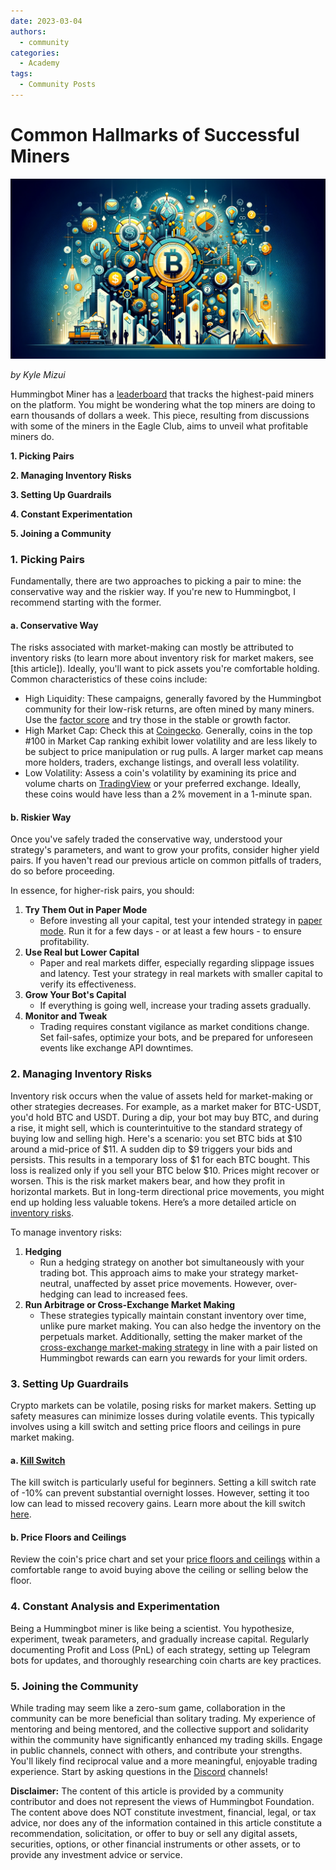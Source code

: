 ```yaml
---
date: 2023-03-04
authors:
  - community
categories:
  - Academy
tags:
  - Community Posts
---
```


# Common Hallmarks of Successful Miners

![cover](cover.webp)

*by Kyle Mizui*

Hummingbot Miner has a [leaderboard](https://miner.hummingbot.io/leaderboard) that tracks the highest-paid miners on the platform. You might be wondering what the top miners are doing to earn thousands of dollars a week. This piece, resulting from discussions with some of the miners in the Eagle Club, aims to unveil what profitable miners do.

**1. Picking Pairs**

**2. Managing Inventory Risks**

**3. Setting Up Guardrails**

**4. Constant Experimentation**

**5. Joining a Community**


<!-- more -->

### **1. Picking Pairs**

Fundamentally, there are two approaches to picking a pair to mine: the conservative way and the riskier way. If you're new to Hummingbot, I recommend starting with the former.

#### **a. Conservative Way**

The risks associated with market-making can mostly be attributed to inventory risks (to learn more about inventory risk for market makers, see [this article]). Ideally, you'll want to pick assets you're comfortable holding. Common characteristics of these coins include:

- High Liquidity: These campaigns, generally favored by the Hummingbot community for their low-risk returns, are often mined by many miners. Use the [factor score](https://support.hummingbot.io/miner/factor-score-what-is-it-and-how-should-i-use-it) and try those in the stable or growth factor.
- High Market Cap: Check this at [Coingecko](https://www.coingecko.com/?ref=blog.hummingbot.org). Generally, coins in the top #100 in Market Cap ranking exhibit lower volatility and are less likely to be subject to price manipulation or rug pulls. A larger market cap means more holders, traders, exchange listings, and overall less volatility.
- Low Volatility: Assess a coin's volatility by examining its price and volume charts on [TradingView](https://www.tradingview.com/symbols/BTCUSD/?exchange=BITSTAMP&ref=blog.hummingbot.org) or your preferred exchange. Ideally, these coins would have less than a 2% movement in a 1-minute span.

#### **b. Riskier Way**

Once you've safely traded the conservative way, understood your strategy's parameters, and want to grow your profits, consider higher yield pairs. If you haven't read our previous article on common pitfalls of traders, do so before proceeding.

In essence, for higher-risk pairs, you should:

1. **Try Them Out in Paper Mode**
      - Before investing all your capital, test your intended strategy in [paper mode](../how-to-use-advanced-market-making-features/index.md). Run it for a few days - or at least a few hours - to ensure profitability.
2. **Use Real but Lower Capital**
      - Paper and real markets differ, especially regarding slippage issues and latency. Test your strategy in real markets with smaller capital to verify its effectiveness.
3. **Grow Your Bot's Capital**
      - If everything is going well, increase your trading assets gradually.
4. **Monitor and Tweak**
      - Trading requires constant vigilance as market conditions change. Set fail-safes, optimize your bots, and be prepared for unforeseen events like exchange API downtimes.

### **2. Managing Inventory Risks**

Inventory risk occurs when the value of assets held for market-making or other strategies decreases. For example, as a market maker for BTC-USDT, you'd hold BTC and USDT. During a dip, your bot may buy BTC, and during a rise, it might sell, which is counterintuitive to the standard strategy of buying low and selling high. Here's a scenario: you set BTC bids at $10 around a mid-price of $11. A sudden dip to $9 triggers your bids and persists. This results in a temporary loss of $1 for each BTC bought. This loss is realized only if you sell your BTC below $10. Prices might recover or worsen. This is the risk market makers bear, and how they profit in horizontal markets. But in long-term directional price movements, you might end up holding less valuable tokens. Here’s a more detailed article on [inventory risks](../what-is-inventory-risk/index.md).

To manage inventory risks:

1. **Hedging**
      - Run a hedging strategy on another bot simultaneously with your trading bot. This approach aims to make your strategy market-neutral, unaffected by asset price movements. However, over-hedging can lead to increased fees.
2. **Run Arbitrage or Cross-Exchange Market Making**
      - These strategies typically maintain constant inventory over time, unlike pure market making. You can also hedge the inventory on the perpetuals market. Additionally, setting the maker market of the [cross-exchange market-making strategy](../../../strategies/cross-exchange-market-making.md) in line with a pair listed on Hummingbot rewards can earn you rewards for your limit orders.

### **3. Setting Up Guardrails**

Crypto markets can be volatile, posing risks for market makers. Setting up safety measures can minimize losses during volatile events. This typically involves using a kill switch and setting price floors and ceilings in pure market making.

#### **a. [Kill Switch](../../../global-configs/kill-switch.md)**

The kill switch is particularly useful for beginners. Setting a kill switch rate of -10% can prevent substantial overnight losses. However, setting it too low can lead to missed recovery gains. Learn more about the kill switch [here](../../../global-configs/kill-switch.md).

#### **b. Price Floors and Ceilings**

Review the coin's price chart and set your [price floors and ceilings](https://hummingbot.org/strategies/pure-market-making/?ref=blog.hummingbot.org) within a comfortable range to avoid buying above the ceiling or selling below the floor.

### **4. Constant Analysis and Experimentation**

Being a Hummingbot miner is like being a scientist. You hypothesize, experiment, tweak parameters, and gradually increase capital. Regularly documenting Profit and Loss (PnL) of each strategy, setting up Telegram bots for updates, and thoroughly researching coin charts are key practices.

### **5. Joining the Community**

While trading may seem like a zero-sum game, collaboration in the community can be more beneficial than solitary trading. My experience of mentoring and being mentored, and the collective support and solidarity within the community have significantly enhanced my trading skills. Engage in public channels, connect with others, and contribute your strengths. You'll likely find reciprocal value and a more meaningful, enjoyable trading experience. Start by asking questions in the [Discord](https://discord.com/invite/hummingbot?ref=blog.hummingbot.org) channels!


**Disclaimer:** The content of this article is provided by a community contributor and does not represent the views of Hummingbot Foundation. The content above does NOT constitute investment, financial, legal, or tax advice, nor does any of the information contained in this article constitute a recommendation, solicitation, or offer to buy or sell any digital assets, securities, options, or other financial instruments or other assets, or to provide any investment advice or service.
